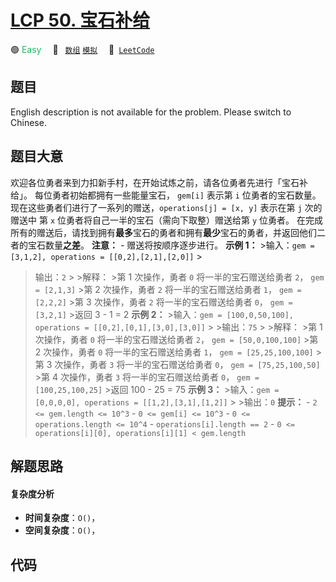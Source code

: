 # [LCP 50. 宝石补给](https://leetcode.cn/problems/WHnhjV)

🟢 <font color=#15bd66>Easy</font>&emsp; 🔖&ensp; [`数组`](/outline/tag/array.md) [`模拟`](/outline/tag/simulation.md)&emsp; 🔗&ensp;[`LeetCode`](https://leetcode.cn/problems/WHnhjV)

## 题目

English description is not available for the problem. Please switch to
Chinese.


## 题目大意

欢迎各位勇者来到力扣新手村，在开始试炼之前，请各位勇者先进行「宝石补给」。 每位勇者初始都拥有一些能量宝石， `gem[i]` 表示第 `i`
位勇者的宝石数量。现在这些勇者们进行了一系列的赠送，`operations[j] = [x, y]` 表示在第 `j` 次的赠送中 第 `x`
位勇者将自己一半的宝石（需向下取整）赠送给第 `y` 位勇者。
在完成所有的赠送后，请找到拥有**最多**宝石的勇者和拥有**最少**宝石的勇者，并返回他们二者的宝石数量**之差**。 **注意：** \-
赠送将按顺序逐步进行。 **示例 1：** >输入：`gem = [3,1,2], operations = [[0,2],[2,1],[2,0]]` >
>输出：`2` > >解释： >第 1 次操作，勇者 `0` 将一半的宝石赠送给勇者 `2`， `gem = [2,1,3]` >第 2 次操作，勇者
`2` 将一半的宝石赠送给勇者 `1`， `gem = [2,2,2]` >第 3 次操作，勇者 `2` 将一半的宝石赠送给勇者 `0`， `gem =
[3,2,1]` >返回 3 - 1 = 2 **示例 2：** >输入：`gem = [100,0,50,100], operations =
[[0,2],[0,1],[3,0],[3,0]]` > >输出：`75` > >解释： >第 1 次操作，勇者 `0` 将一半的宝石赠送给勇者 `2`，
`gem = [50,0,100,100]` >第 2 次操作，勇者 `0` 将一半的宝石赠送给勇者 `1`， `gem =
[25,25,100,100]` >第 3 次操作，勇者 `3` 将一半的宝石赠送给勇者 `0`， `gem = [75,25,100,50]` >第 4
次操作，勇者 `3` 将一半的宝石赠送给勇者 `0`， `gem = [100,25,100,25]` >返回 100 - 25 = 75 **示例
3：** >输入：`gem = [0,0,0,0], operations = [[1,2],[3,1],[1,2]]` > >输出：`0` **提示：**
\- `2 <= gem.length <= 10^3` \- `0 <= gem[i] <= 10^3` \- `0 <=
operations.length <= 10^4` \- `operations[i].length == 2` \- `0 <=
operations[i][0], operations[i][1] < gem.length`


## 解题思路

#### 复杂度分析

- **时间复杂度**：`O()`，
- **空间复杂度**：`O()`，

## 代码

```javascript

```